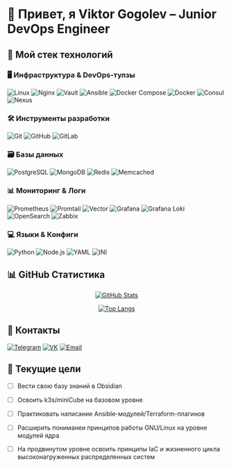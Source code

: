 # 🚀 Привет, я Viktor Gogolev – Junior DevOps Engineer

## 🔧 Мой стек технологий

### 🖥️ Инфраструктура & DevOps-тулзы
![Linux](https://img.shields.io/badge/-Linux-FCC624?logo=linux&logoColor=black)
![Nginx](https://img.shields.io/badge/-Nginx-009639?logo=nginx&logoColor=white)
![Vault](https://img.shields.io/badge/-Vault-000000?logo=vault&logoColor=white)
![Ansible](https://img.shields.io/badge/-Ansible-EE0000?logo=ansible&logoColor=white)
![Docker Compose](https://img.shields.io/badge/-Docker%20Compose-2496ED?logo=docker&logoColor=white)
![Docker](https://img.shields.io/badge/-Docker-2496ED?logo=docker&logoColor=white)
![Consul](https://img.shields.io/badge/-Consul-F24C53?logo=consul&logoColor=white)
![Nexus](https://img.shields.io/badge/-Nexus-000000?logo=nexus&logoColor=white)



### 🛠️ Инструменты разработки
![Git](https://img.shields.io/badge/-Git-F05032?logo=git&logoColor=white)
![GitHub](https://img.shields.io/badge/-GitHub-181717?logo=github&logoColor=white)
![GitLab](https://img.shields.io/badge/-GitLab-FCA121?logo=gitlab&logoColor=white)

### 🗃️ Базы данных
![PostgreSQL](https://img.shields.io/badge/-PostgreSQL-4169E1?logo=postgresql&logoColor=white)
![MongoDB](https://img.shields.io/badge/-MongoDB-47A248?logo=mongodb&logoColor=white)
![Redis](https://img.shields.io/badge/-Redis-DC382D?logo=redis&logoColor=white)
![Memcached](https://img.shields.io/badge/-Memcached-000000?logo=memcached&logoColor=white)


### 📊 Мониторинг & Логи
![Prometheus](https://img.shields.io/badge/-Prometheus-E6522C?logo=prometheus&logoColor=white)
![Promtail](https://img.shields.io/badge/-Promtail-000000?logo=promtail&logoColor=white)
![Vector](https://img.shields.io/badge/-Vector-00B388?logo=vector&logoColor=white)
![Grafana](https://img.shields.io/badge/-Grafana-F46800?logo=grafana&logoColor=white)
![Grafana Loki](https://img.shields.io/badge/-Grafana%20Loki-F46800?logo=grafana&logoColor=white)
![OpenSearch](https://img.shields.io/badge/-OpenSearch-005EB8?logo=opensearch&logoColor=white)
![Zabbix](https://img.shields.io/badge/-Zabbix-D50000?logo=zabbix&logoColor=white)



### 💻 Языки & Конфиги
![Python](https://img.shields.io/badge/-Python-3776AB?logo=python&logoColor=white)
![Node.js](https://img.shields.io/badge/-Node.js-339933?logo=node.js&logoColor=white)
![YAML](https://img.shields.io/badge/-YAML-CB171E?logo=yaml&logoColor=white)
![INI](https://img.shields.io/badge/-INI-000000?logo=ini&logoColor=white)

## 📊 GitHub Статистика

<div align="center">
  
[![GitHub Stats](https://github-readme-stats.vercel.app/api?username=paradaise&show_icons=true&theme=radical&hide_border=true&bg_color=0D1117&title_color=58A6FF&icon_color=1F6FEB&text_color=C9D1D9)](https://github.com/anuraghazra/github-readme-stats)

[![Top Langs](https://github-readme-stats.vercel.app/api/top-langs/?username=paradaise&layout=compact&theme=radical&hide_border=true&bg_color=0D1117&title_color=58A6FF&text_color=C9D1D9)](https://github.com/anuraghazra/github-readme-stats)

</div>

## 🔗 Контакты

[![Telegram](https://img.shields.io/badge/-Telegram-26A5E4?logo=telegram&logoColor=white&style=for-the-badge)](https://t.me/victor_gogolev)
[![VK](https://img.shields.io/badge/-VKontakte-0077FF?logo=vk&logoColor=white&style=for-the-badge)](https://vk.com/victor_gogolev)
[![Email](https://img.shields.io/badge/-Email-D14836?logo=gmail&logoColor=white&style=for-the-badge)](mailto:paradaiseru@gmail.com)

## 🎯 Текущие цели
- [ ] Вести свою базу знаний в Obsidian
- [ ] Освоить k3s/miniCube на базовом уровне
- [ ] Практиковать написание Ansible-модулей/Terraform-плагинов
- [ ] Расширить пониманеи принципов работы GNU/Linux на уровне модулей ядра
- [ ] На продвинутом уровне освоить принципы IaC и жизненного цикла высоконагруженных распределенных систем


